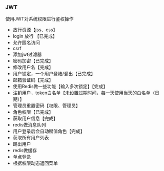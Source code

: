 ### JWT
使用JWT对系统权限进行鉴权操作
- 放行资源【jss、css】
- login 放行 【已完成】
- 允许匿名访问
- csrf
- 添加jwt过滤器
- 密码加密【已完成】
- 修改用户名【完成】
- 用户锁定，一个用户登陆/登出【已完成】
-  邮箱验证码【完成】
- 使用Redis做一些功能【输入多次锁定】【完成】
- 注销用户，token白名单【未设置过期时间，每一天使用当天的白名单（日期）】
- 管理员重置密码【权限、管理员】
- 角色权限【已完成】
- 获取用户信息【完成】
- redis做消息队列
- 用户登录后会自动赋值角色【完成】
- 获取所有用户列表
- 踢出用户
- redis做缓存
- 单点登录
- 根据权限动态返回菜单


